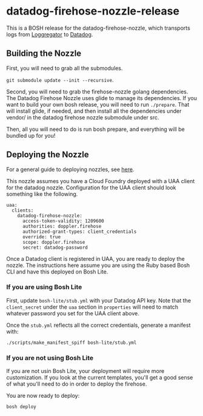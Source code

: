 # datadog-firehose-nozzle-release

This is a BOSH release for the datadog-firehose-nozzle, which transports logs
from [Loggregator](https://github.com/cloudfoundry/loggregator) to [Datadog](https://www.datadoghq.com/).

## Building the Nozzle

First, you will need to grab all the submodules.

`git submodule update --init --recursive`.

Second, you will need to grab the firehose-nozzle golang dependencies. The Datadog Firehose Nozzle uses glide to manage its dependencies. If you want to build your own bosh release, you will need to run `./prepare`. That will install glide, if needed, and then install all the dependencies under vendor/ in the datadog firehose nozzle submodule under src.

Then, all you will need to do is run bosh prepare, and everything will be bundled up for you!

## Deploying the Nozzle

For a general guide to deploying nozzles, see [here](https://docs.cloudfoundry.org/loggregator/nozzle-tutorial.html).

This nozzle assumes you have a Cloud Foundry deployed with a UAA client for
the datadog nozzle. Configuration for the UAA client should look something
like the following.

```
uaa:
  clients:
    datadog-firehose-nozzle:
      access-token-validity: 1209600
      authorities: doppler.firehose
      authorized-grant-types: client_credentials
      override: true
      scope: doppler.firehose
      secret: datadog-password
```

Once a Datadog client is registered in UAA, you are ready to deploy the
nozzle. The instructions here assume you are using the Ruby based Bosh CLI and have this deployed on Bosh Lite.

### If you are using Bosh Lite

First, update `bosh-lite/stub.yml` with your Datadog API key.  Note that the
`client_secret` under the `uaa` section in `properties` will need to match
whatever password you set for the UAA client above.

Once the `stub.yml` reflects all the correct credentials, generate a manifest
with:

```
./scripts/make_manifest_spiff bosh-lite/stub.yml
```

### If you are not using Bosh Lite

If you are not usin Bosh Lite, your deployment will require more customization. If you look at the current templates, you'll get a good sense of what you'll need to do in order to deploy the firehose.





You are now ready to deploy:

```
bosh deploy
```

